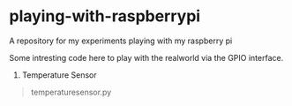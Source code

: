 playing-with-raspberrypi
========================

A repository for my experiments playing with my raspberry pi

Some intresting code here to play with the realworld via the GPIO interface.

1. Temperature Sensor
> temperaturesensor.py
 
